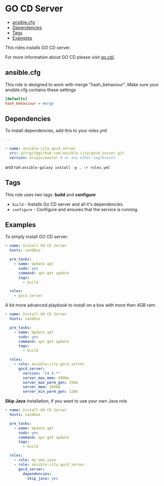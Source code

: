 # GO CD Server

* [ansible.cfg](#ansible-cfg)
* [Dependencies](#dependencies)
* [Tags](#tags)
* [Examples](#examples)

This roles installs GO CD server.

For more information about GO CD please visit [go.cd/](http://www.go.cd/).




## ansible.cfg

This role is designed to work with merge "hash_behaviour". Make sure your
ansible.cfg contains these settings

```INI
[defaults]
hash_behaviour = merge
```




## Dependencies

To install dependencies, add this to your roles.yml

```YAML
---

- name: ansible-city.gocd_server
  src: git+git@github.com:ansible-city/gocd_server.git
  version: origin/master # or any other tag/branch
```

and run `ansible-galaxy install -p . -r roles.yml`




## Tags

This role uses two tags: **build** and **configure**

* `build` - Installs Go CD server and all it's dependencies.
* `configure` - Configure and ensures that the service is running.




## Examples

To simply install GO CD server:

```YAML
- name: Install GO CD Server
  hosts: sandbox

  pre_tasks:
    - name: Update apt
      sudo: yes
      command: apt-get update
      tags:
        - build

  roles:
    - gocd_server
```

A bit more advanced playbook to install on a box with more then 4GB ram:

```YAML
- name: Install GO CD Server
  hosts: sandbox

  pre_tasks:
    - name: Update apt
      sudo: yes
      command: apt-get update
      tags:
        - build

  roles:
    - role: ansible-city.gocd_server
      gocd_server:
        version: "14.4.*"
        server_max_mem: 4096m
        server_max_perm_gen: 256m
        server_mem: 2048m
        server_min_perm_gen: 128m
```

**Skip Java** installation, if you want to use your own Java role

```YAML
- name: Install GO CD Server
  hosts: sandbox

  pre_tasks:
    - name: Update apt
      sudo: yes
      command: apt-get update
      tags:
        - build

  roles:
    - role: my-own.java
    - role: ansible-city.gocd_server
      gocd_server:
        dependencies:
          skip_java: yes
```
